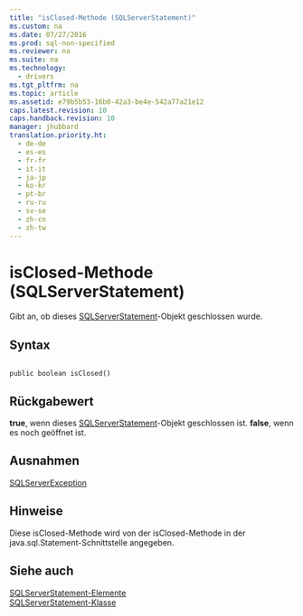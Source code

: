 ```yaml
---
title: "isClosed-Methode (SQLServerStatement)"
ms.custom: na
ms.date: 07/27/2016
ms.prod: sql-non-specified
ms.reviewer: na
ms.suite: na
ms.technology: 
  - drivers
ms.tgt_pltfrm: na
ms.topic: article
ms.assetid: e79b5b53-16b0-42a3-be4e-542a77a21e12
caps.latest.revision: 10
caps.handback.revision: 10
manager: jhubbard
translation.priority.ht: 
  - de-de
  - es-es
  - fr-fr
  - it-it
  - ja-jp
  - ko-kr
  - pt-br
  - ru-ru
  - sv-se
  - zh-cn
  - zh-tw
---
```

# isClosed-Methode (SQLServerStatement)
  Gibt an, ob dieses [SQLServerStatement](../content/SQLServerStatement-Class.md)\-Objekt geschlossen wurde.  
  
## Syntax  
  
```  
  
public boolean isClosed()  
```  
  
## Rückgabewert  
 **true**, wenn dieses [SQLServerStatement](../content/SQLServerStatement-Class.md)\-Objekt geschlossen ist. **false**, wenn es noch geöffnet ist.  
  
## Ausnahmen  
 [SQLServerException](../content/SQLServerException-Class.md)  
  
## Hinweise  
 Diese isClosed\-Methode wird von der isClosed\-Methode in der java.sql.Statement\-Schnittstelle angegeben.  
  
## Siehe auch  
 [SQLServerStatement-Elemente](../content/SQLServerStatement-Members.md)   
 [SQLServerStatement-Klasse](../content/SQLServerStatement-Class.md)  
  
  